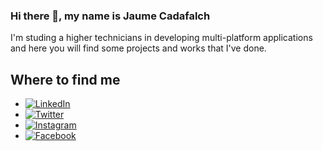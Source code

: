 ### Hi there 👋, my name is Jaume Cadafalch
I'm studing a higher technicians in developing multi-platform applications and here you will find some projects and works that I've done.
<!--
**jcadafalch/jcadafalch** is a ✨ _special_ ✨ repository because its `README.md` (this file) appears on your GitHub profile. -->

<!-- Enllaç youtube per fer els disenys de xarxes socials https://www.youtube.com/watch?v=EwoaIZY5tig -->
## Where to find me

- [![LinkedIn](https://img.shields.io/badge/LinkedIn-Jaume_Cadafalch-0077B5?style=for-the-badge&logo=linkedin&logoColor=while&labelColor=101010)](https://www.linkedin.com/in/jaume-cadafalch-2260651a4/)
- [![Twitter](https://img.shields.io/badge/Twitter-@JaumeCadafalch-1DA1F2?style=for-the-badge&logo=twitter&logoColor=while&labelColor=101010)](https://twitter.com/JaumeCadafalch)
- [![Instagram](https://img.shields.io/badge/Instagram-@jaumecadafalch-E4405F?style=for-the-badge&logo=instagram&logoColor=while&labelColor=101010)](https://www.instagram.com/jaumecadafalch/)
- [![Facebook](https://img.shields.io/badge/Facebook-Jaume_Cadafalch-3b5998?style=for-the-badge&logo=facebook&logoColor=while&labelColor=101010)](https://www.facebook.com/profile.php?id=100006049759233)

